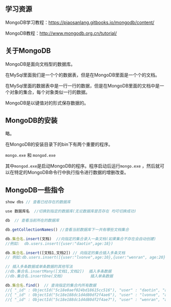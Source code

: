 ## 学习资源

MongoDB学习教程：https://piaosanlang.gitbooks.io/mongodb/content/

MongoDB教程：http://www.mongodb.org.cn/tutorial/





## 关于MongoDB

MongoDB是面向文档型的数据库。

在MySql里面我们是一个个的数据表，但是在MongoDB里面是一个个的文档。

在MySql里面的数据表中是一行一行的数据，但是在MongoDB里面的文档中是一个对象的集合，每个对象类似一行的数据。

MongoDB是以键值对的形式保存数据的。





## MongoDB的安装

略。



在MongoDB的安装目录下的bin下有两个重要的程序。

`mongo.exe` 和 `mongod.exe`

其中`mongod.exe`是启动MongoDB的程序。程序启动后运行`mongo.exe` ，然后就可以在特定的MongoDB命令行中执行指令进行数据的增删改查。



## MongoDB一些指令

```js
show dbs // 查看已经存在的数据库

use 数据库名  //切换到指定的数据库(无论数据库是否存在 均可切换成功)

db  // 查看当前所在的数据库

db.getCollectionNames() //查看当前数据库下一共有哪些文档集合

db.集合名.insert(文档)  //向指定的集合录入一条文档(如果集合不存在会自动创建)
//例如:  db.users.insert({user:"daotin",age:18})  

db.集合名.insert([文档1,文档2]) // 向指定的集合插入多条文档
// 例如:db.users.insert([{user:"lvonve",age:10},{user:"wenran", age:20}])

// 插入多条数据或单条数据的其他写法
//db.集合名.insertMany([文档1,文档2])  插入多条数据
//db.集合名.insertOne(文档)            插入单条数据

db.集合名.find()  // 查询指定的集合内所有数据
//{ "_id" : ObjectId("5c18e0aef024bd18615cc516"), "user" : "daotin", "age" : 18 }
//{ "_id" : ObjectId("5c18e188dc1d4d80df2f4ae6"), "user" : "lvonve", "age" : 10 }
//{ "_id" : ObjectId("5c18e188dc1d4d80df2f4ae7"), "user" : "wenran", "age" : 20 }
```




















